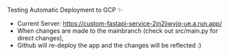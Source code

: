 Testing Automatic Deployment to GCP ✨

- Current Server: https://custom-fastapi-service-2jn2iiwvjq-ue.a.run.app/
- When changes are made to the mainbranch (check out src/main.py for direct changes),
- Github will re-deploy the app and the changes will be reflected :)
